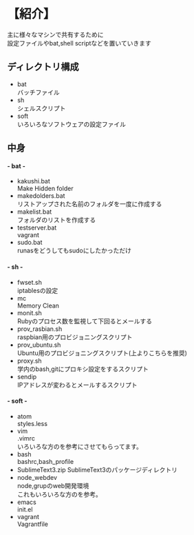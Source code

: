 # 【紹介】
主に様々なマシンで共有するために  
設定ファイルやbat,shell scriptなどを置いていきます  

## ディレクトリ構成
* bat  
バッチファイル
* sh  
シェルスクリプト
* soft  
いろいろなソフトウェアの設定ファイル

## 中身

#### **- bat -**  

* kakushi.bat  
Make Hidden folder  
* makedolders.bat  
リストアップされた名前のフォルダを一度に作成する
* makelist.bat  
フォルダのリストを作成する
* testserver.bat  
vagrant  
* sudo.bat  
runasをどうしてもsudoにしたかっただけ   

#### **- sh -**  

* fwset.sh  
iptablesの設定
* mc  
Memory Clean
* monit.sh  
Rubyのプロセス数を監視して下回るとメールする
* prov_rasbian.sh  
raspbian用のプロビジョニングスクリプト
* prov_ubuntu.sh  
Ubuntu用のプロビジョニングスクリプト(上よりこちらを推奨)
* proxy.sh  
学内のbash,gitにプロキシ設定をするスクリプト
* sendip  
IPアドレスが変わるとメールするスクリプト

#### **- soft -**  

* atom  
styles.less  
* vim  
.vimrc  
いろいろな方のを参考にさせてもらってます。  
* bash  
bashrc,bash_profile  
* SublimeText3.zip
SublimeText3のパッケージディレクトリ  
* node_webdev  
node,grupのweb開発環境  
これもいろいろな方のを参考。  
* emacs  
init.el
* vagrant  
Vagrantfile